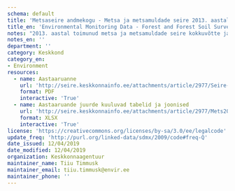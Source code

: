 ```yaml
---
schema: default
title: 'Metsaseire andmekogu - Metsa ja metsamuldade seire 2013. aastal'
title_en: 'Environmental Monitoring Data - Forest and Forest Soil Survey in 2013'
notes: "2013. aastal toimunud metsa ja metsamuldade seire kokkuvõtte ja allpool toodud andmed leiab <a href=\"http://seire.keskkonnainfo.ee/index.php?option=com_content&view=article&id=3049%3Ametsa-ja-metsamuldade-seire-2012\">siit</a>. Metsaseire <a href=\"http://seire.keskkonnainfo.ee/index.php?option=com_content&view=article&id=638&Itemid=177\">andmekogu</a> on osa Riikliku keskkonnaseire programmi veebist, mis pakub metsandusega seotud infot Keskkonnaseire seadusega sätestatud korras."
notes_en: ''
department: ''
category: Keskkond
category_en:
- Environment
resources:
  - name: Aastaaruanne
    url: 'http://seire.keskkonnainfo.ee/attachments/article/2977/Seire-ARUANNE2013.pdf'
    format: PDF
    interactive: 'True'
  - name: Aastaaruande juurde kuuluvad tabelid ja joonised
    url: 'http://seire.keskkonnainfo.ee/attachments/article/2977/Mets2013-tab.+joon.xlsx'
    format: XLSX
    interactive: 'True'
license: 'https://creativecommons.org/licenses/by-sa/3.0/ee/legalcode'
update_freq: 'http://purl.org/linked-data/sdmx/2009/code#freq-Q'
date_issued: 12/04/2019
date_modified: 12/04/2019
organization: Keskkonnaagentuur
maintainer_name: Tiiu Timmusk
maintainer_email: tiiu.timmusk@envir.ee
maintainer_phone: ''
---
```

